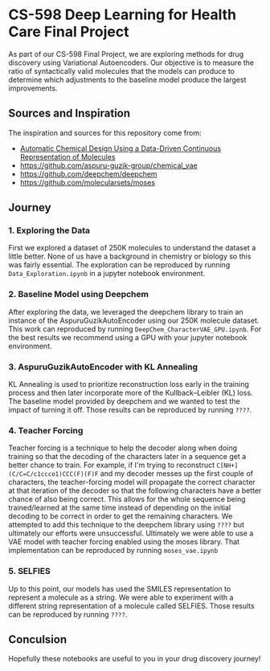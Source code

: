 # CS-598 Deep Learning for Health Care Final Project

As part of our CS-598 Final Project, we are exploring methods for drug discovery using Variational Autoencoders. Our objective is to measure the ratio of syntactically valid molecules that the models can produce to determine which adjustments to the baseline model produce the largest improvements.

## Sources and Inspiration

The inspiration and sources for this repository come from:
* [Automatic Chemical Design Using a Data-Driven Continuous Representation of Molecules](https://arxiv.org/abs/1610.02415)
* https://github.com/aspuru-guzik-group/chemical_vae
* https://github.com/deepchem/deepchem
* https://github.com/molecularsets/moses

## Journey

### 1. Exploring the Data
First we explored a dataset of 250K molecules to understand the dataset a little better. 
None of us have a background in chemistry or biology so this was fairly essential. 
The exploration can be reproduced by running `Data_Exploration.ipynb` in a jupyter notebook environment.

### 2. Baseline Model using Deepchem
After exploring the data, we leveraged the deepchem library to train an instance of the AspuruGuzikAutoEncoder using our 250K molecule dataset. 
This work can reproduced by running `DeepChem_CharacterVAE_GPU.ipynb`.
For the best results we recommend using a GPU with your jupyter notebook environment.

### 3. AspuruGuzikAutoEncoder with KL Annealing
KL Annealing is used to prioritize reconstruction loss early in the training process and then later incorporate more of the Kullback–Leibler (KL) loss.
The baseline model provided by deepchem and we wanted to test the impact of turning it off. 
Those results can be reproduced by running `????`.

### 4. Teacher Forcing
Teacher forcing is a technique to help the decoder along when doing training so that the decoding of the characters later in a sequence get a better chance to train.
For example, if I'm trying to reconstruct `C[NH+](C/C=C/c1ccco1)CCC(F)(F)F` and my decoder messes up the first couple of characters, the teacher-forcing model will propagate the correct character at that iteration of the decoder so that the following characters have a better chance of also being correct. 
This allows for the whole sequence being trained/learned at the same time instead of depending on the initial decoding to be correct in order to get the remaining characters.
We attempted to add this technique to the deepchem library using `????` but ultimately our efforts were unsuccessful. 
Ultimately we were able to use a VAE model with teacher forcing enabled using the moses library. 
That implementation can be reproduced by running `moses_vae.ipynb`

### 5. SELFIES
Up to this point, our models has used the SMILES representation to represent a molecule as a string. 
We were able to experiment with a different string representation of a molecule called SELFIES.
Those results can be reproduced by running `????`.

## Conculsion
Hopefully these notebooks are useful to you in your drug discovery journey!


